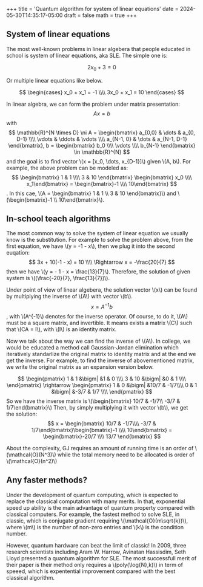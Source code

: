 +++
title = 'Quantum algorithm for system of linear equations'
date = 2024-05-30T14:35:17-05:00
draft = false
math = true
+++

## System of linear equations
The most well-known problems in linear algebera that people educated in school is system of linear equations, aka SLE. The simple one is:

$$
    2x_0 + 3 = 0
$$

Or multiple linear equations like below.

$$
\begin{cases}
    x_0 + x_1 = -1 \\\\
    3x_0 + x_1 = 10
\end{cases}
$$

In linear algebra, we can form the problem under matrix presentation:
$$
    Ax = b
$$
with 
$$
    \mathbb{R}^{N \times D} \ni A = \begin{bmatrix}
        a_{0,0} &  \dots & a_{0, D-1} \\\\
        \vdots & \ddots & \vdots \\\\
        a_{N-1, 0} & \dots & a_{N-1, D-1}
    \end{bmatrix}, 
    b = \begin{bmatrix}
        b_0 \\\\
        \vdots \\\\
        b_{N-1}
    \end{bmatrix} \in \mathbb{R}^{N}
$$
and the goal is to find vector \\(x = [x_0, \dots, x_{D-1}]\\) given \\(A, b\\).
For example, the above problem can be modeled as:
$$
\begin{bmatrix}
1 & 1 \\\\
3 & 10 
\end{bmatrix} \begin{bmatrix} x_0 \\\\ x_1\end{bmatrix} = \begin{bmatrix}-1 \\\\ 10\end{bmatrix}
$$. In this cae, \\(A = \begin{bmatrix}
1 & 1 \\\\
3 & 10 
\end{bmatrix}\\) and \\(\begin{bmatrix}-1 \\\\ 10\end{bmatrix}\\).


## In-school teach algorithms
The most common way to solve the system of linear equation we usually know is the substitution. For example to solve the problem above, from the first equation, we have \\(y = -1 - x\\), then we plug it into the second euqation:
$$
    3x + 10(-1 - x) = 10 \\\\
    \Rightarrow x = -\frac{20}{7}
$$
then we have \\(y = - 1 - x = \frac{13}{7}\\). Therefore, the solution of given system is \\((\frac{-20}{7}, \frac{13}{7})\\).

Under point of view of linear algebera, the solution vector \\(x\\) can be found by multiplying the inverse of \\(A\\) with vector \\(b\\).
$$
    x = A^{-1} b
$$
, with \\(A^{-1}\\) denotes for the inverse operator. Of course, to do it, \\(A\\) must be a square matrix, and invertible. It means exists a matrix \\(C\\) such that \\(CA = I\\), with \\(I\\) is an identity matrix. 

Now we talk about the way we can find the inverse of \\(A\\). In college, we would be educated a method call Gaussian-Jordan elimination which iteratively standarlize the original matrix to identity matrix and at the end we get the inverse. For example, to find the inverse of abovementioned matrix, we write the original matrix as an expansion version below.

$$
   \begin{pmatrix}
        1 & 1  &\bigm| &1 & 0 \\\\
        3 & 10 &\bigm| &0 & 1 \\\\
    \end{pmatrix} \rightarrow \begin{pmatrix}
        1 & 0 &\bigm| &10/7 &  -1/7\\\\
        0 & 1 &\bigm| &-3/7 & 1/7 \\\\
    \end{pmatrix}
$$
So we have the inverse matrix is \\(\begin{bmatrix} 10/7 &  -1/7\\\\ 
    -3/7 & 1/7\end{bmatrix}\\)
Then, by simply multiplying it with vector \\(b\\), we get the solution:
$$
    x  = \begin{bmatrix} 10/7 &  -1/7\\\\ 
    -3/7 & 1/7\end{bmatrix}\begin{bmatrix}-1 \\\\ 10\end{bmatrix} = \begin{bmatrix}-20/7 \\\\ 13/7 \end{bmatrix}
$$

About the complexity, GJ requires an amount of running time is an order of \\(\mathcal{O}(N^3)\\) while the total memory need to be allocated is order of \\(\mathcal{O}(n^2)\\)

## Any faster methods?
Under the development of quantum computing, which is expected to replace the classical computation with many merits. In that, exponential speed up ability is the main advantage of quantum property compared with classical computers. For example, the fastest method to solve SLE, in classic, which is conjugate gradient requiring \\(\mathcal{O}(m\sqrt{k})\\), where \\(m\\) is the number of non-zero entries and \\(k\\) is the condition number.

However, quantum hardware can beat the limit of classic! In 2009, three research scientists including Aram W. Harrow, Avinatan Hassisdim, Seth Lloyd presented a quantum algorithm for SLE. The most successfull merit of their paper is their method only requires a \\(poly(\log{N},k)\\) in term of speeed, which is expentential improvement compared with the best classical algorithm.


